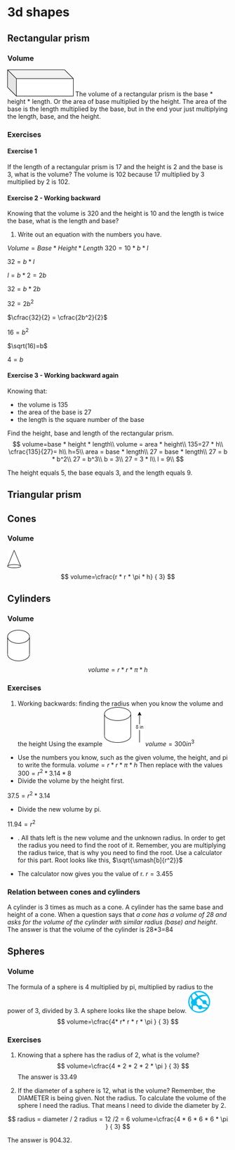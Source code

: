 # 3d shapes

## Rectangular prism

### Volume

![rp](images/rp.drawio.png)
The volume of a rectangular prism is the base * height * length. Or the area of base multiplied by the height. The area of the base is the length multiplied by the base, but in the end your just multiplying the length, base, and the height.

### Exercises

#### Exercise 1
If the length of a rectangular prism is 17 and the height is 2 and the base is 3, what is the volume?
The volume is 102 because 17 multiplied by 3 multiplied by 2 is 102.

#### Exercise 2 - Working backward

Knowing that the volume is 320 and the height is 10 and the length is twice the base, what is the length and base? 
1. Write out an equation with the numbers you have.


$Volume=Base * Height * Length$
$320=10 * b * l$

$32=b * l$

$l = b * 2 = 2b$

$32=b * 2b$

$32 = 2b^2$

$\cfrac{32}{2} = \cfrac{2b^2}{2}$

$16=b^2$

$\sqrt(16)=b$

$4=b$

#### Exercise 3 - Working backward again

Knowing that:
- the volume is 135 
- the area of the base is 27
- the length is the square number of the base

Find the height, base and length of the rectangular prism.
$$
volume=base * height * length\\
volume = area * height\\
135=27 * h\\
\cfrac{135}{27}= h\\ 
h=5\\
area = base * length\\
27 = base * length\\
27 = b * b^2\\
27 = b^3\\
b = 3\\
27 = 3 * l\\
l = 9\\
$$

The height equals 5, the base equals 3, and the length equals 9. 

## Triangular prism

## Cones

### Volume

![cone](images/cones.drawio.png)
$$
volume=\cfrac{r * r * \pi * h} { 3}
$$

## Cylinders

### Volume

![cylinder](images/cylinder.drawio.png)
$$
volume=r * r * \pi * h
$$

### Exercises

1. Working backwards: finding the radius when you know the volume and the height
  Using the example
![cylinder](images/working-backwards1.drawio.png)
$volume = 300in^3$
 - Use the numbers you know, such as the given volume, the height, and pi to write the formula. 
$volume=r * r * \pi * h$
Then replace with the values
$300 = r^2 * 3.14 * 8$
 - Divide the volume by the height first. 

$37.5 = r^2 * 3.14$

 - Divide the new volume by pi.

 $11.94 = r^2$

 -  . All thats left is the new volume and the unknown radius. In order to get the radius you need to find the root of it. Remember, you are multiplying the radius twice, that is why you need to find the root. Use a calculator for this part. Root looks like this, 
  $\sqrt{\smash[b]{r^2}}$

- The calculator now gives you the value of r.
$r=3.455$

### Relation between cones and cylinders
A cylinder is 3 times as much as a cone. A cylinder has the same base and height of a cone. 
When a question says that _a cone has a volume of 28 and asks for the volume of the cylinder with similar radius (base) and height_.
The answer is that the volume of the cylinder is 28*3=84


## Spheres


### Volume

The formula of a sphere is 4 multiplied by pi, multiplied by radius to the power of 3, divided by 3. A sphere looks like the shape below.
![sphere](images/sphere.drawio.png)
$$
volume=\cfrac{4* r* r * r * \pi } { 3}
$$

### Exercises

1. Knowing that a sphere has the radius of 2, what is the volume? 
$$
volume=\cfrac{4 * 2 * 2 * 2 * \pi } { 3}
$$
The answer is 33.49

2. If the diameter of a sphere is 12, what is the volume? Remember, the DIAMETER is being given. Not the radius. To calculate the volume of the sphere I need the radius. That means I need to divide the diameter by 2.

$$
radius = diameter / 2
radius = 12 /2 = 6
volume=\cfrac{4 * 6 * 6 * 6 * \pi } { 3}
$$

The answer is 904.32.